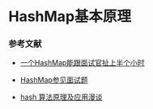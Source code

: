 # HashMap基本原理





### 参考文献

- [一个HashMap能跟面试官扯上半个小时](https://www.toutiao.com/i6804793505479655939/?tt_from=weixin&utm_campaign=client_share&wxshare_count=1&timestamp=1589855024&app=news_article&utm_source=weixin&utm_medium=toutiao_android&use_new_style=1&req_id=202005191023430101310751634D447E40&group_id=6804793505479655939)
- [HashMap参见面试题](https://learning.snssdk.com/feoffline/toutiao_wallet_bundles/toutiao_learning_wap/online/article.html?item_id=6823238836596769288&app_name=news_article)

- [hash 算法原理及应用漫谈](https://mp.weixin.qq.com/s/NyKqBEDI6g8AQ0PGeU1C5g)

